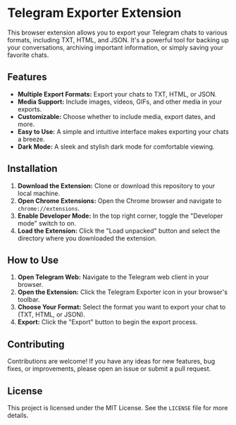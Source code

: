 # Telegram Exporter Extension

This browser extension allows you to export your Telegram chats to various formats, including TXT, HTML, and JSON. It's a powerful tool for backing up your conversations, archiving important information, or simply saving your favorite chats.

## Features

*   **Multiple Export Formats:** Export your chats to TXT, HTML, or JSON.
*   **Media Support:** Include images, videos, GIFs, and other media in your exports.
*   **Customizable:** Choose whether to include media, export dates, and more.
*   **Easy to Use:** A simple and intuitive interface makes exporting your chats a breeze.
*   **Dark Mode:** A sleek and stylish dark mode for comfortable viewing.

## Installation

1.  **Download the Extension:** Clone or download this repository to your local machine.
2.  **Open Chrome Extensions:** Open the Chrome browser and navigate to `chrome://extensions`.
3.  **Enable Developer Mode:** In the top right corner, toggle the "Developer mode" switch to on.
4.  **Load the Extension:** Click the "Load unpacked" button and select the directory where you downloaded the extension.

## How to Use

1.  **Open Telegram Web:** Navigate to the Telegram web client in your browser.
2.  **Open the Extension:** Click the Telegram Exporter icon in your browser's toolbar.
3.  **Choose Your Format:** Select the format you want to export your chat to (TXT, HTML, or JSON).
4.  **Export:** Click the "Export" button to begin the export process.

## Contributing

Contributions are welcome! If you have any ideas for new features, bug fixes, or improvements, please open an issue or submit a pull request.

## License

This project is licensed under the MIT License. See the `LICENSE` file for more details.